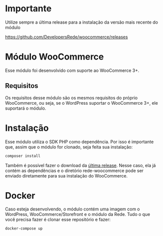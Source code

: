 # Importante

Utilize sempre a última release para a instalação da versão mais recente do módulo

https://github.com/DevelopersRede/woocommerce/releases

# Módulo WooCommerce

Esse módulo foi desenvolvido com suporte ao WooCommerce 3+.

## Requisitos

Os requisitos desse módulo são os mesmos requisitos do próprio WooCommerce, ou seja, se o WordPress suportar o WooCommerce 3+, ele suportará o módulo.

# Instalação

Esse módulo utiliza o SDK PHP como dependência. Por isso é importante que, assim que o módulo for clonado, seja feita sua instalação:

```bash
composer install
```

Também é possível fazer o download da [última release](https://github.com/DevelopersRede/woocommerce/releases/latest). Nesse caso, ela já contém as dependências e o diretório rede-woocommerce pode ser enviado diretamente para sua instalação do WooCommerce.

# Docker

Caso esteja desenvolvendo, o módulo contém uma imagem com o WordPress, WooCommerce/Storefront e o módulo da Rede. Tudo o que você precisa fazer é clonar esse repositório e fazer:

```
docker-compose up
```
